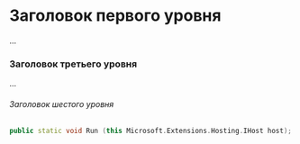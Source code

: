 # Заголовок первого уровня
...
### Заголовок третьего уровня
...
###### Заголовок шестого уровня

```cpp
public static void Run (this Microsoft.Extensions.Hosting.IHost host);
```
